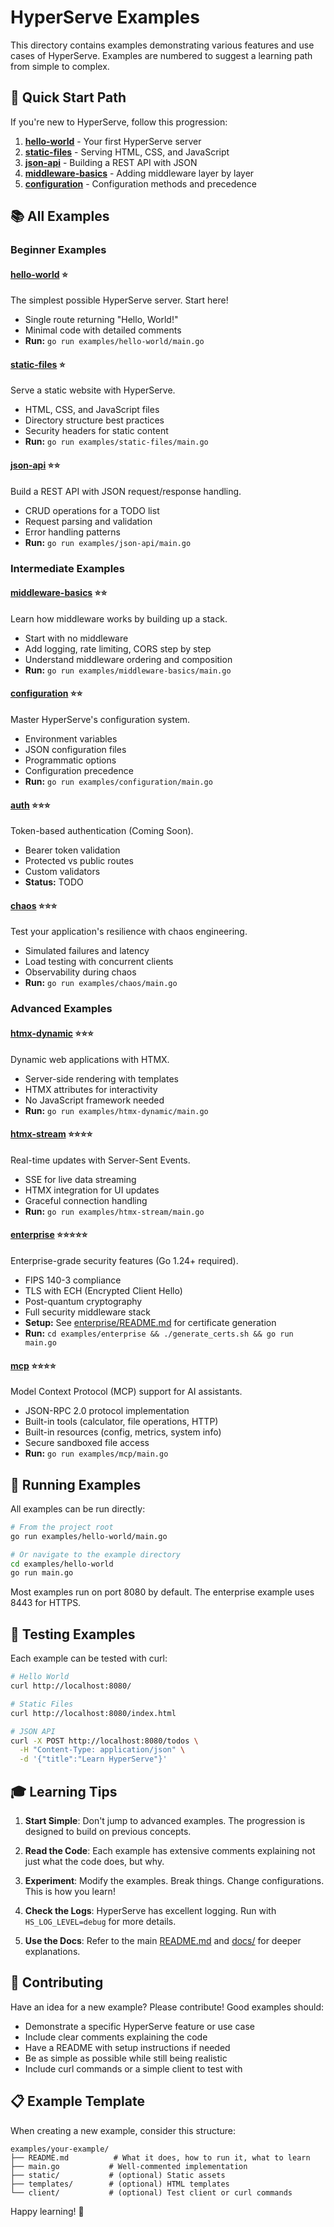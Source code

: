 # HyperServe Examples

This directory contains examples demonstrating various features and use cases of HyperServe. 
Examples are numbered to suggest a learning path from simple to complex.

## 🎯 Quick Start Path

If you're new to HyperServe, follow this progression:

1. **[hello-world](hello-world/)** - Your first HyperServe server
2. **[static-files](static-files/)** - Serving HTML, CSS, and JavaScript
3. **[json-api](json-api/)** - Building a REST API with JSON
4. **[middleware-basics](middleware-basics/)** - Adding middleware layer by layer
5. **[configuration](configuration/)** - Configuration methods and precedence

## 📚 All Examples

### Beginner Examples

#### [hello-world](hello-world/) ⭐
The simplest possible HyperServe server. Start here!
- Single route returning "Hello, World!"
- Minimal code with detailed comments
- **Run:** `go run examples/hello-world/main.go`

#### [static-files](static-files/) ⭐
Serve a static website with HyperServe.
- HTML, CSS, and JavaScript files
- Directory structure best practices
- Security headers for static content
- **Run:** `go run examples/static-files/main.go`

#### [json-api](json-api/) ⭐⭐
Build a REST API with JSON request/response handling.
- CRUD operations for a TODO list
- Request parsing and validation
- Error handling patterns
- **Run:** `go run examples/json-api/main.go`

### Intermediate Examples

#### [middleware-basics](middleware-basics/) ⭐⭐
Learn how middleware works by building up a stack.
- Start with no middleware
- Add logging, rate limiting, CORS step by step
- Understand middleware ordering and composition
- **Run:** `go run examples/middleware-basics/main.go`

#### [configuration](configuration/) ⭐⭐
Master HyperServe's configuration system.
- Environment variables
- JSON configuration files
- Programmatic options
- Configuration precedence
- **Run:** `go run examples/configuration/main.go`

#### [auth](auth/) ⭐⭐⭐
Token-based authentication (Coming Soon).
- Bearer token validation
- Protected vs public routes
- Custom validators
- **Status:** TODO

#### [chaos](chaos/) ⭐⭐⭐
Test your application's resilience with chaos engineering.
- Simulated failures and latency
- Load testing with concurrent clients
- Observability during chaos
- **Run:** `go run examples/chaos/main.go`

### Advanced Examples

#### [htmx-dynamic](htmx-dynamic/) ⭐⭐⭐
Dynamic web applications with HTMX.
- Server-side rendering with templates
- HTMX attributes for interactivity
- No JavaScript framework needed
- **Run:** `go run examples/htmx-dynamic/main.go`

#### [htmx-stream](htmx-stream/) ⭐⭐⭐⭐
Real-time updates with Server-Sent Events.
- SSE for live data streaming
- HTMX integration for UI updates
- Graceful connection handling
- **Run:** `go run examples/htmx-stream/main.go`

#### [enterprise](enterprise/) ⭐⭐⭐⭐⭐
Enterprise-grade security features (Go 1.24+ required).
- FIPS 140-3 compliance
- TLS with ECH (Encrypted Client Hello)
- Post-quantum cryptography
- Full security middleware stack
- **Setup:** See [enterprise/README.md](enterprise/README.md) for certificate generation
- **Run:** `cd examples/enterprise && ./generate_certs.sh && go run main.go`

#### [mcp](mcp/) ⭐⭐⭐⭐
Model Context Protocol (MCP) support for AI assistants.
- JSON-RPC 2.0 protocol implementation
- Built-in tools (calculator, file operations, HTTP)
- Built-in resources (config, metrics, system info)
- Secure sandboxed file access
- **Run:** `go run examples/mcp/main.go`

## 🚀 Running Examples

All examples can be run directly:

```bash
# From the project root
go run examples/hello-world/main.go

# Or navigate to the example directory
cd examples/hello-world
go run main.go
```

Most examples run on port 8080 by default. The enterprise example uses 8443 for HTTPS.

## 📝 Testing Examples

Each example can be tested with curl:

```bash
# Hello World
curl http://localhost:8080/

# Static Files
curl http://localhost:8080/index.html

# JSON API
curl -X POST http://localhost:8080/todos \
  -H "Content-Type: application/json" \
  -d '{"title":"Learn HyperServe"}'
```

## 🎓 Learning Tips

1. **Start Simple**: Don't jump to advanced examples. The progression is designed to build on previous concepts.

2. **Read the Code**: Each example has extensive comments explaining not just what the code does, but why.

3. **Experiment**: Modify the examples. Break things. Change configurations. This is how you learn!

4. **Check the Logs**: HyperServe has excellent logging. Run with `HS_LOG_LEVEL=debug` for more details.

5. **Use the Docs**: Refer to the main [README.md](../README.md) and [docs/](../docs/) for deeper explanations.

## 🤝 Contributing

Have an idea for a new example? Please contribute! Good examples should:

- Demonstrate a specific HyperServe feature or use case
- Include clear comments explaining the code
- Have a README with setup instructions if needed
- Be as simple as possible while still being realistic
- Include curl commands or a simple client to test with

## 📋 Example Template

When creating a new example, consider this structure:

```
examples/your-example/
├── README.md          # What it does, how to run it, what to learn
├── main.go           # Well-commented implementation
├── static/           # (optional) Static assets
├── templates/        # (optional) HTML templates
└── client/           # (optional) Test client or curl commands
```

Happy learning! 🎉